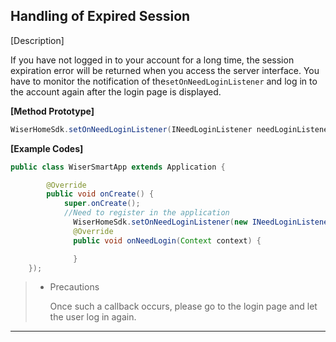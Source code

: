 ## Handling of Expired Session

[Description]

If you have not logged in to your account for a long time, the session expiration error will be returned when you access the server interface. You have to monitor the notification of the`setOnNeedLoginListener` and log in to the account again after the login page is displayed.

**[Method Prototype]**

```java
WiserHomeSdk.setOnNeedLoginListener(INeedLoginListener needLoginListener);
```
**[Example Codes]**

```java
public class WiserSmartApp extends Application {

        @Override
        public void onCreate() {
            super.onCreate();
            //Need to register in the application
  			  WiserHomeSdk.setOnNeedLoginListener(new INeedLoginListener() {
     		  @Override
      		  public void onNeedLogin(Context context) {

      		  }
    });
```
>- Precautions
>
> 	Once such a callback occurs, please go to the login page and let the user log in again.

---

